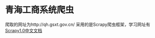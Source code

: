 # 青海工商系统爬虫
爬取的网址为http://qh.gsxt.gov.cn/
采用的是Scrapy爬虫框架，学习网址有[Scrapy1.0中文文档](http://scrapy-chs.readthedocs.io/zh_CN/1.0/intro/overview.html)
